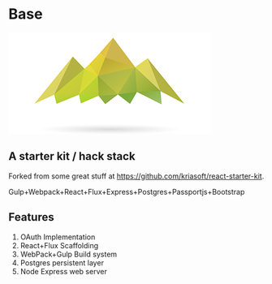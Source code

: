 # Base
![Alt text](/logo.png?raw=true "Base")
## A starter kit / hack stack

Forked from some great stuff at https://github.com/kriasoft/react-starter-kit.

Gulp+Webpack+React+Flux+Express+Postgres+Passportjs+Bootstrap

## Features

1. OAuth Implementation
2. React+Flux Scaffolding
3. WebPack+Gulp Build system
4. Postgres persistent layer
5. Node Express web server
